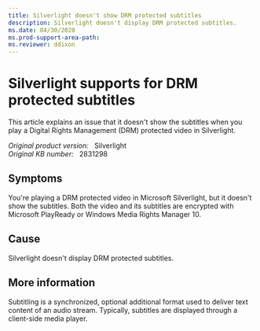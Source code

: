 ```yaml
---
title: Silverlight doesn't show DRM protected subtitles
description: Silverlight doesn't display DRM protected subtitles.
ms.date: 04/30/2020
ms.prod-support-area-path: 
ms.reviewer: ddixon
---
```

# Silverlight supports for DRM protected subtitles

This article explains an issue that it doesn't show the subtitles when you play a Digital Rights Management (DRM) protected video in Silverlight.

_Original product version:_ &nbsp; Silverlight  
_Original KB number:_ &nbsp; 2831298

## Symptoms

You're playing a DRM protected video in Microsoft Silverlight, but it doesn't show the subtitles. Both the video and its subtitles are encrypted with Microsoft PlayReady or Windows Media Rights Manager 10.

## Cause

Silverlight doesn't display DRM protected subtitles.

## More information

Subtitling is a synchronized, optional additional format used to deliver text content of an audio stream. Typically, subtitles are displayed through a client-side media player.
